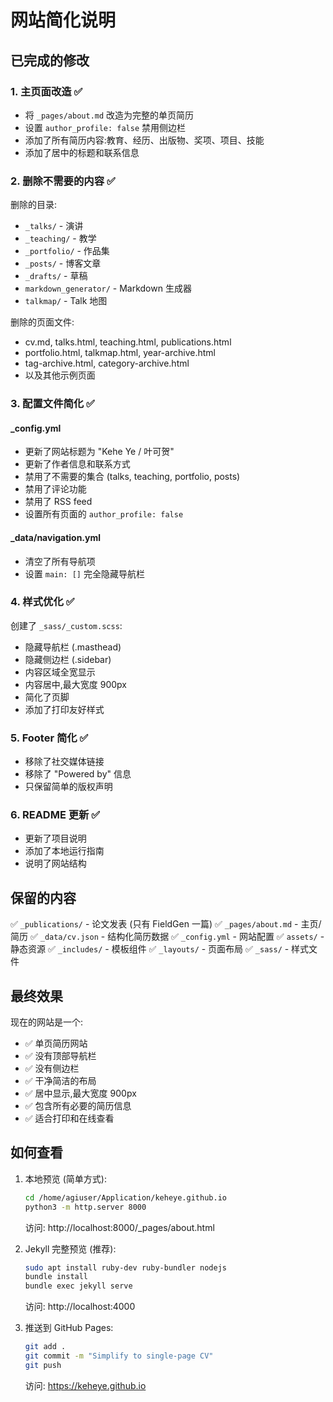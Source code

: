 # 网站简化说明

## 已完成的修改

### 1. 主页面改造 ✅
- 将 `_pages/about.md` 改造为完整的单页简历
- 设置 `author_profile: false` 禁用侧边栏
- 添加了所有简历内容:教育、经历、出版物、奖项、项目、技能
- 添加了居中的标题和联系信息

### 2. 删除不需要的内容 ✅
删除的目录:
- `_talks/` - 演讲
- `_teaching/` - 教学
- `_portfolio/` - 作品集
- `_posts/` - 博客文章
- `_drafts/` - 草稿
- `markdown_generator/` - Markdown 生成器
- `talkmap/` - Talk 地图

删除的页面文件:
- cv.md, talks.html, teaching.html, publications.html
- portfolio.html, talkmap.html, year-archive.html
- tag-archive.html, category-archive.html
- 以及其他示例页面

### 3. 配置文件简化 ✅

#### _config.yml
- 更新了网站标题为 "Kehe Ye / 叶可贺"
- 更新了作者信息和联系方式
- 禁用了不需要的集合 (talks, teaching, portfolio, posts)
- 禁用了评论功能
- 禁用了 RSS feed
- 设置所有页面的 `author_profile: false`

#### _data/navigation.yml
- 清空了所有导航项
- 设置 `main: []` 完全隐藏导航栏

### 4. 样式优化 ✅
创建了 `_sass/_custom.scss`:
- 隐藏导航栏 (.masthead)
- 隐藏侧边栏 (.sidebar)
- 内容区域全宽显示
- 内容居中,最大宽度 900px
- 简化了页脚
- 添加了打印友好样式

### 5. Footer 简化 ✅
- 移除了社交媒体链接
- 移除了 "Powered by" 信息
- 只保留简单的版权声明

### 6. README 更新 ✅
- 更新了项目说明
- 添加了本地运行指南
- 说明了网站结构

## 保留的内容

✅ `_publications/` - 论文发表 (只有 FieldGen 一篇)
✅ `_pages/about.md` - 主页/简历
✅ `_data/cv.json` - 结构化简历数据
✅ `_config.yml` - 网站配置
✅ `assets/` - 静态资源
✅ `_includes/` - 模板组件
✅ `_layouts/` - 页面布局
✅ `_sass/` - 样式文件

## 最终效果

现在的网站是一个:
- ✅ 单页简历网站
- ✅ 没有顶部导航栏
- ✅ 没有侧边栏
- ✅ 干净简洁的布局
- ✅ 居中显示,最大宽度 900px
- ✅ 包含所有必要的简历信息
- ✅ 适合打印和在线查看

## 如何查看

1. 本地预览 (简单方式):
   ```bash
   cd /home/agiuser/Application/keheye.github.io
   python3 -m http.server 8000
   ```
   访问: http://localhost:8000/_pages/about.html

2. Jekyll 完整预览 (推荐):
   ```bash
   sudo apt install ruby-dev ruby-bundler nodejs
   bundle install
   bundle exec jekyll serve
   ```
   访问: http://localhost:4000

3. 推送到 GitHub Pages:
   ```bash
   git add .
   git commit -m "Simplify to single-page CV"
   git push
   ```
   访问: https://keheye.github.io

